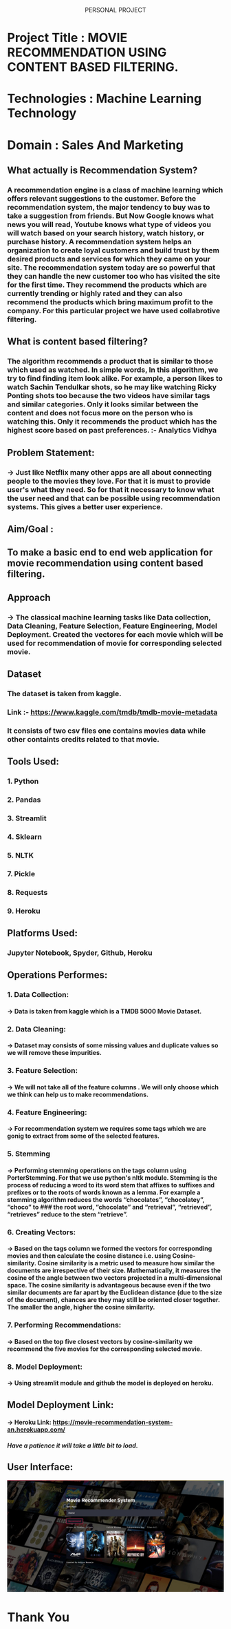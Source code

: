 <p align="center" >
    PERSONAL PROJECT
  </p>

# Project Title : MOVIE RECOMMENDATION USING CONTENT BASED FILTERING.
# Technologies : Machine Learning Technology
# Domain : Sales And Marketing


## What actually is Recommendation System?
### A recommendation engine is a class of machine learning which offers relevant suggestions to the customer.  Before the recommendation system, the major tendency to buy was to take a suggestion from friends. But Now Google knows what news you will read, Youtube knows what type of videos you will watch based on your search history, watch history, or purchase history. A recommendation system helps an organization to create loyal customers and build trust by them desired products and services for which they came on your site. The recommendation system today are so powerful that they can handle the new customer too who has visited the site for the first time. They recommend the products which are currently trending or highly rated and they can also recommend the products which bring maximum profit to the company. For this particular project we have used collabrotive filtering.

## What is content based filtering?

### The algorithm recommends a product that is similar to those which used as watched. In simple words, In this algorithm, we try to find finding item look alike. For example, a person likes to watch Sachin Tendulkar shots, so he may like watching Ricky Ponting shots too because the two videos have similar tags and similar categories. Only it looks similar between the content and does not focus more on the person who is watching this. Only it recommends the product which has the highest score based on past preferences. :- Analytics Vidhya


## Problem Statement:
### -> Just like Netflix many other apps are all about connecting people to the movies they love. For that it is must to provide user's what they need. So for that it necessary to know what the user need and that can be possible using recommendation systems. This gives a better user experience.

## Aim/Goal :
## To make a basic end to end web application for movie recommendation using content based filtering.

## Approach
### -> The classical machine learning tasks like Data collection, Data Cleaning, Feature Selection, Feature Engineering, Model Deployment. Created the vectores for each movie which will be used for recommendation of movie for corresponding selected movie.

## Dataset
### The dataset is taken from kaggle.
### Link :- https://www.kaggle.com/tmdb/tmdb-movie-metadata
### It consists of two csv files one contains movies data while other containts credits related to that movie.






## Tools Used:
### 1. Python 
### 2. Pandas
### 3. Streamlit
### 4. Sklearn
### 5. NLTK
### 7. Pickle
### 8. Requests
### 9. Heroku




## Platforms Used:
### Jupyter Notebook, Spyder, Github, Heroku 



## Operations Performes:
### 1. Data Collection: 
#### -> Data is taken from kaggle which is a TMDB 5000 Movie Dataset.

### 2. Data Cleaning:
#### -> Dataset may consists of some missing values and duplicate values so we will remove these impurities.

### 3. Feature Selection:
#### -> We will not take all of the feature columns . We will only choose which we think can help us to make recommendations.

### 4. Feature Engineering: 
#### -> For recommendation system we requires some tags which we are gonig to extract from some of the selected features.

### 5. Stemming 
#### -> Performing stemming operations on the tags column using PorterStemming. For that we use python's nltk module. Stemming is the process of reducing a word to its word stem that affixes to suffixes and prefixes or to the roots of words known as a lemma. For example a stemming algorithm reduces the words “chocolates”, “chocolatey”, “choco” to  ### the root word, “chocolate” and “retrieval”, “retrieved”, “retrieves” reduce to the stem “retrieve”.

### 6. Creating Vectors:
#### -> Based on the tags column we formed the vectors for corresponding movies and then calculate the cosine distance i.e. using Cosine-similarity. Cosine similarity is a  metric used to measure how similar the documents are irrespective of their size. Mathematically, it measures the cosine of the angle between two vectors projected in a multi-dimensional space. The cosine similarity is advantageous because even if the two similar documents are far apart by the Euclidean distance (due to the size of the document), chances are they may still be oriented closer together. The smaller the angle, higher the cosine similarity.  

### 7. Performing Recommendations: 
#### -> Based on the top five closest vectors by cosine-similarity we recommend the five movies for the corresponding selected movie.

### 8. Model Deployment:
#### -> Using streamlit module and github the model is deployed on heroku.






## Model Deployment Link:
#### -> Heroku Link: https://movie-recommendation-system-an.herokuapp.com/
##### Have a patience it will take a little bit to load.



## User Interface:
![](https://github.com/adityanaranje/MOVIE-RECOMMENDATION/blob/master/static/movie_recommend.jpg)




# Thank You
